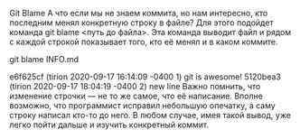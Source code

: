 Git Blame
А что если мы не знаем коммита, но нам интересно, кто последним менял конкретную строку в файле? Для этого подойдет команда git blame <путь до файла>. Эта команда выводит файл и рядом с каждой строкой показывает того, кто её менял и в каком коммите.

git blame INFO.md

e6f625cf (tirion 2020-09-17 16:14:09 -0400 1) git is awesome!
5120bea3 (tirion 2020-09-17 18:04:19 -0400 2) new line
Важно помнить, что изменение строчки — не то же самое, что её написание. Вполне возможно, что программист исправил небольшую опечатку, а саму строку написал кто-то до него. В любом случае, имея такой вывод, уже легко пойти дальше и изучить конкретный коммит.